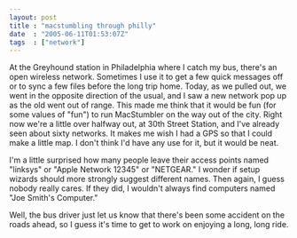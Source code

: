 ```yaml
---
layout: post
title : "macstumbling through philly"
date  : "2005-06-11T01:53:07Z"
tags  : ["network"]
---
```

At the Greyhound station in Philadelphia where I catch my bus, there's an open wireless network.  Sometimes I use it to get a few quick messages off or to sync a few files before the long trip home.  Today, as we pulled out, we went in the opposite direction of the usual, and I saw a new network pop up as the old went out of range.  This made me think that it would be fun (for some values of "fun") to run MacStumbler on the way out of the city.  Right now we're a little over halfway out, at 30th Street Station, and I've already seen about sixty networks.  It makes me wish I had a GPS so that I could make a little map.  I don't think I'd have any use for it, but it would be neat.

I'm a little surprised how many people leave their access points named "linksys" or "Apple Network 12345" or "NETGEAR."  I wonder if setup wizards should more strongly suggest different names.  Then again, I guess nobody really cares.  If they did, I wouldn't always find computers named "Joe Smith's Computer."

Well, the bus driver just let us know that there's been some accident on the roads ahead, so I guess it's time to get to work on enjoying a long, long ride. 
